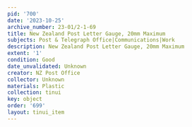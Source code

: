 ```yaml
---
pid: '700'
date: '2023-10-25'
archive_number: 23-01/2-1-69
title: New Zealand Post Letter Gauge, 20mm Maximum
subjects: Post & Telegraph Office|Communications|Work
description: New Zealand Post Letter Gauge, 20mm Maximum
extent: '1'
condition: Good
date_unvalidated: Unknown
creator: NZ Post Office
collector: Unknown
materials: Plastic
collection: tinui
key: object
order: '699'
layout: tinui_item
---
```


